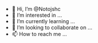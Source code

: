 - 👋 Hi, I’m @Notojshc
- 👀 I’m interested in ...
- 🌱 I’m currently learning ...
- 💞️ I’m looking to collaborate on ...
- 📫 How to reach me ...

<!---
Notojshc/Notojshc is a ✨ special ✨ repository because its `README.md` (this file) appears on your GitHub profile.
You can click the Preview link to take a look at your changes.
--->
